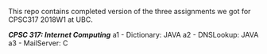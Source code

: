 This repo contains completed version of the three assignments we got for CPSC317 2018W1 at UBC. 

***CPSC 317: Internet Computing***
a1 - Dictionary: JAVA
a2 - DNSLookup: JAVA
a3 - MailServer: C 
